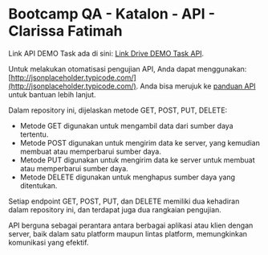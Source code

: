 # Bootcamp QA - Katalon - API - Clarissa Fatimah

Link API DEMO Task ada di sini: [Link Drive DEMO Task API](https://drive.google.com/drive/folders/129KaBDKSvng_Pbgy8iVn4InPJ0nYWydM?usp=sharing).

Untuk melakukan otomatisasi pengujian API, Anda dapat menggunakan: [http://jsonplaceholder.typicode.com/](http://jsonplaceholder.typicode.com/). Anda bisa merujuk ke [panduan API](https://jsonplaceholder.typicode.com/guide/) untuk bantuan lebih lanjut.

Dalam repository ini, dijelaskan metode GET, POST, PUT, DELETE:

- Metode GET digunakan untuk mengambil data dari sumber daya tertentu.
- Metode POST digunakan untuk mengirim data ke server, yang kemudian membuat atau memperbarui sumber daya.
- Metode PUT digunakan untuk mengirim data ke server untuk membuat atau memperbarui sumber daya.
- Metode DELETE digunakan untuk menghapus sumber daya yang ditentukan.

Setiap endpoint GET, POST, PUT, dan DELETE memiliki dua kehadiran dalam repository ini, dan terdapat juga dua rangkaian pengujian. 

API berguna sebagai perantara antara berbagai aplikasi atau klien dengan server, baik dalam satu platform maupun lintas platform, memungkinkan komunikasi yang efektif.
